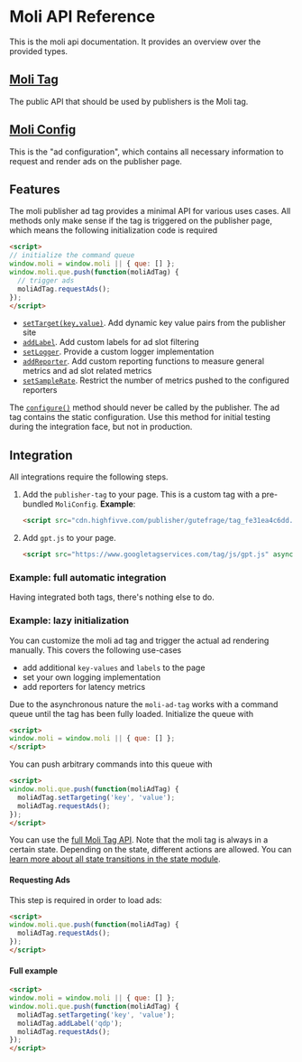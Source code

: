 # Moli API Reference

This is the moli api documentation. It provides an overview over the provided types.

## [Moli Tag](interfaces/_moli_.moli.molitag.html)

The public API that should be used by publishers is the Moli tag.

## [Moli Config](interfaces/_moli_.moli.moliconfig.html)

This is the "ad configuration", which contains all necessary information to request and render ads on the publisher page.

## Features

The moli publisher ad tag provides a minimal API for various uses cases.
All methods only make sense if the tag is triggered on the publisher page, which means the following initialization code
is required

```html
<script>
// initialize the command queue
window.moli = window.moli || { que: [] };
window.moli.que.push(function(moliAdTag) {
  // trigger ads
  moliAdTag.requestAds();
});
</script>
```

- [`setTarget(key,value)`](interfaces/_moli_.moli.molitag.html#settargeting). Add dynamic key value pairs from the publisher site
- [`addLabel`](interfaces/_moli_.moli.molitag.html#addlabel). Add custom labels for ad slot filtering
- [`setLogger`](interfaces/_moli_.moli.molitag.html#setlogger). Provide a custom logger implementation
- [`addReporter`](interfaces/_moli_.moli.molitag.html#addreporter). Add custom reporting functions to measure general metrics and ad slot related metrics
- [`setSampleRate`](interfaces/_moli_.moli.molitag.html#setsamplerate). Restrict the number of metrics pushed to the configured reporters


The [`configure()`](interfaces/_moli_.moli.molitag.html#configure) method should never be called by the publisher. The ad tag contains the
static configuration. Use this method for initial testing during the integration face, but not in production.



## Integration

All integrations require the following steps.

1. Add the `publisher-tag` to your page. This is a custom tag with a pre-bundled `MoliConfig`.
   **Example**:
   ```html
   <script src="cdn.highfivve.com/publisher/gutefrage/tag_fe31ea4c6dd.js" async/></script>
   ```
2. Add `gpt.js` to your page.
   ```html
   <script src="https://www.googletagservices.com/tag/js/gpt.js" async></script>
   ```



### Example: full automatic integration

Having integrated both tags, there's nothing else to do.


### Example: lazy initialization

You can customize the moli ad tag and trigger the actual ad rendering manually. This
covers the following use-cases

* add additional `key-values` and `labels` to the page
* set your own logging implementation
* add reporters for latency metrics

Due to the asynchronous nature the `moli-ad-tag` works with a command queue until the
tag has been fully loaded. Initialize the queue with

```html
<script>
window.moli = window.moli || { que: [] };
</script>
```

You can push arbitrary commands into this queue with

```html
<script>
window.moli.que.push(function(moliAdTag) {
  moliAdTag.setTargeting('key', 'value');
  moliAdTag.requestAds();
});
</script>
```

You can use the [full Moli Tag API](interfaces/_moli_.moli.molitag.html). Note that the moli tag is always
in a certain state. Depending on the state, different actions are allowed. 
You can [learn more about all state transitions in the state module](modules/_moli_.moli.state.html).

#### Requesting Ads

This step is required in order to load ads:

```html
<script>
window.moli.que.push(function(moliAdTag) {
  moliAdTag.requestAds();
});
</script>
```

#### Full example


```html
<script>
window.moli = window.moli || { que: [] };
window.moli.que.push(function(moliAdTag) {
  moliAdTag.setTargeting('key', 'value');
  moliAdTag.addLabel('qdp');
  moliAdTag.requestAds();
});
</script>
```
